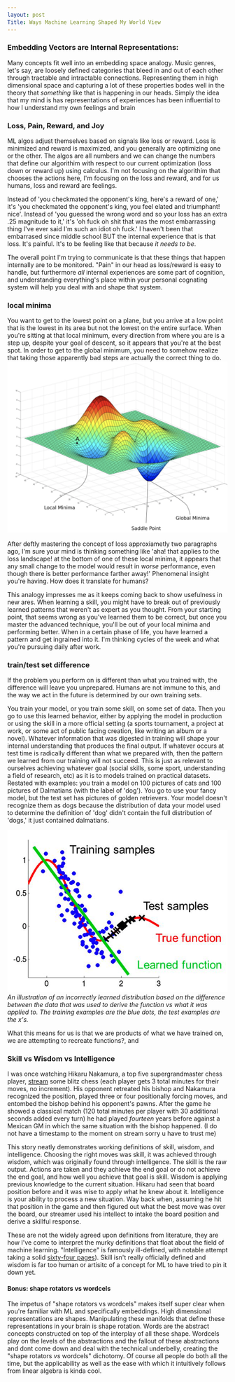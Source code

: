 ```yaml
---
layout: post 
Title: Ways Machine Learning Shaped My World View 
---
```


### Embedding Vectors are Internal Representations:
<!-- want to say: embedding vectors are internal representations. the way they work is cool and informs me?
We're starting off with embedding vectors, which is kinda too bad cus their the most "mathy" of all these concepts.
Vectors are great  -->

Many concepts fit well into an embedding space analogy. Music genres, let's say, are loosely defined categories that bleed in and out of each other through tractable and intractable connections. Representing them in high dimensional space and capturing a lot of these properties bodes well in the theory that _something_ like that is happening in our heads. Simply the idea that my mind is has representations of experiences has been influential to how I understand my own feelings and brain 

<!-- Other ideas:
    layers = layers in my brain when I see visions of relations
    embeddings like above ^^^
 -->
### Loss, Pain, Reward, and Joy
<!-- done! -->
<!-- u can edit ur own reward/loss functions. feelings = signal-->
ML algos adjust themselves based on signals like loss or reward. Loss is minimized and reward is maximized, and you generally are optimizing one or the other. The algos are all numbers and we can change the numbers that define our algorithim with respect to our current optimization (loss down or reward up) using calculus. I'm not focusing on the algorithim that chooses the actions here, I'm focusing on the loss and reward, and for us humans, loss and reward are feelings. 

Instead of 'you checkmated the opponent's king, here's a reward of one,' it's 'you checkmated the opponent's king, you feel elated and triumphant! nice'. Instead of 'you guessed the wrong word and so your loss has an extra .25 magnitude to it,' it's 'oh fuck oh shit that was the most embarrassing thing I've ever said I'm such an idiot oh fuck.' I haven't been that embarrased since middle school BUT the internal experience that is that loss. It's painful. It's  to be feeling like that because _it needs to be_. 

The overall point I'm trying to communicate is that these things that happen internally are to be monitored. "Pain" in our head as loss/reward is easy to handle, but furthermore _all_ internal experiences are some part of cognition, and understanding everything's place within your personal cognating system will help you deal with and shape that system.


### local minima
<!-- done! -->
<!-- explain the concept. then, useful situations for it irl -->

You want to get to the lowest point on a plane, but you arrive at a low point that is the lowest in its area but not the lowest on the entire surface. When you're sitting at that local minimum, every direction from where you are is a step up, despite your goal of descent, so it appears that you're at the best spot. In order to get to the global minimum, you need to somehow realize that taking those apparently bad steps are actually the correct thing to do.  
![](/assets/posts/local_minimum.png)
<!-- In ML this is occurs on the loss landscape - the model optimizes to get the loss to be as low as possible, and in the high dimensional loss landscape it could reach local minima such that it seems like it's hit the least total amount of loss, but in reality there are better orientations the model could take that would have less loss. In my own life, it applies to this loss function idea - if I'm getting better at something and hit a plateau, a teacher might tell me to take steps that seem bad to me but are the route to the global minimum. It relates to feelings, where in order to feel better I might need to feel worse for a bit. How it feels to play piano when I'm a still a noob can be frustrating, but it'll feel way more fun once I'm better. Abandoning an old habit can feel bad at first though overall you'll feel better once it's gone. It's a useful analogy in the moment to comprehend immediate   -->
After deftly mastering the concept of loss approxiametly two paragraphs ago, I'm sure your mind is thinking something like 'aha! that applies to the loss landscape! at the bottom of one of these local minima, it appears that any small change to the model would result in _worse_ performance, even though there is better performance farther away!' Phenomenal insight you're having. How does it translate for humans?

This analogy impresses me as it keeps coming back to show usefulness in new ares. When learning a skill, you might have to break out of previously learned patterns that weren't as expert as you thought. From your starting point, that seems wrong as you've learned them to be correct, but once you master the advanced technique, you'll be out of your local minima and performing better. When in a certain phase of life, you have learned a pattern and get ingrained into it. I'm thinking cycles of the week and what you're pursuing daily after work.


### train/test set difference
If the problem you perform on is different than what you trained with, the difference will leave you unprepared. Humans are not immune to this, and the way we act in the future is determined by our own training sets.

You train your model, or you train some skill, on some set of data. Then you go to use this learned behavior, either by applying the model in production or using the skill in a more official setting (a sports tournament, a project at work, or some act of public facing creation, like writing an album or a novel). Whatever information that was digested in training will shape your internal understanding that produces the final output. If whatever occurs at test time is radically different than what we prepared with, then the pattern we learned from our training will not succeed. This is just as relevant to ourselves achieving whatever goal (social skills, some sport, understanding a field of research, etc) as it is to models trained on practical datasets.
Restated with examples: you train a model on 100 pictures of cats and 100 pictures of Dalmatians (with the label of 'dog'). You go to use your fancy model, but the test set has pictures of golden retrievers. Your model doesn't recognize them as dogs because the distribution of data your model used to determine the definition of 'dog' didn't contain the full distribution of 'dogs,' it just contained dalmatians.

![train_test_set.png](/assets/posts/train_test_set.png)
*An illustration of an incorrectly learned distribution based on the difference between the data that was used to derive the function vs what it was applied to. The training examples are the blue dots, the test examples are the x's.*


What this means for us is that we are products of what we have trained on, we are attempting to recreate functions?, and 

### Skill vs Wisdom vs Intelligence 
<!-- done! -->
<!-- def with examples -->

I was once watching Hikaru Nakamura, a top five supergrandmaster chess player, [stream](https://www.twitch.tv/gmhikaru) some blitz chess (each player gets 3 total minutes for their moves, no increment). His opponent retreated his bishop and Nakamura recognized the position, played three or four positionally forcing moves, and entombed the bishop behind his opponent's pawns. After the game he showed a classical match (120 total minutes per player with 30 additional seconds added every turn) he had played _fourteen_ years before against a Mexican GM in which the same situation with the bishop happened. (I do not have a timestamp to the moment on stream sorry u have to trust me)

This story neatly demonstrates working definitions of skill, wisdom, and intelligence. Choosing the right moves was skill, it was achieved through wisdom, which was originally found through intelligence. The skill is the raw output. Actions are taken and they achieve the end goal or do not achieve the end goal, and how well you achieve that goal is skill. Wisdom is applying previous knowledge to the current situation. Hikaru had seen that board position before and it was wise to apply what he knew about it. Intelligence is your ability to process a new situation. Way back when, assuming he hit that position in the game and then figured out what the best move was over the board, our streamer used his intellect to intake the board position and derive a skillful response. 

These are not the widely agreed upon definitions from literature, they are how I've come to interpret the murky definitions that float about the field of machine learning. "Intelligence" is famously ill-defined, with notable attempt taking a solid [sixty-four pages](https://arxiv.org/pdf/1911.01547.pdf)). Skill isn't really officially defined and wisdom is far too human or artisitc of a concept for ML to have tried to pin it down yet.

#### Bonus: shape rotators vs wordcels
<!-- done! -->

The impetus of "shape rotators vs wordcels" makes itself super clear when you're familiar with ML and specifically embeddings. High dimensional representations are shapes. Manipulating these manifolds that define these representations in your brain is shape rotation. Words are the abstract concepts constructed on top of the interplay of all these shape. Wordcels play on the levels of the abstractions and the fallout of these abstractions and dont come down and deal with the technical underbelly, creating the "shape rotators *vs* wordcels" dichotomy. Of course all people do both all the time, but the applicability as well as the ease with which it intuitively follows from linear algebra is kinda cool. 
